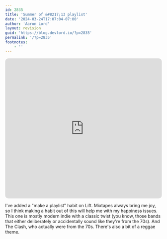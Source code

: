 ```yaml
---
id: 2835
title: 'Summer of &#8217;13 playlist'
date: '2024-03-24T17:07:04-07:00'
author: 'Aaron Lord'
layout: revision
guid: 'https://blog.devlord.io/?p=2835'
permalink: '/?p=2835'
footnotes:
    - ''
---
```


<!-- wp:paragraph -->
<p><iframe style="width: 100%; max-width: 660px; overflow: hidden; border-radius: 10px;" src="https://embed.music.apple.com/us/playlist/summer-of-13/pl.u-KJ3gBTarmxz" height="450" frameborder="0" sandbox="allow-forms allow-popups allow-same-origin allow-scripts allow-storage-access-by-user-activation allow-top-navigation-by-user-activation"></iframe></p>
<!-- /wp:paragraph -->

<!-- wp:paragraph -->
<p>I've added a "make a playlist" habit on Lift. Mixtapes always bring me joy, so I think making a habit out of this will help me with my happiness issues. This one is mostly modern indie with a classic twist (you know, those bands that either deliberately or accidentally sound like they're from the 70s). And The Clash, who actually were from the 70s. There's also a bit of a reggae theme.</p>
<!-- /wp:paragraph -->